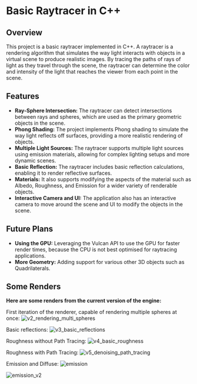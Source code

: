 # Basic Raytracer in C++

## Overview

This project is a basic raytracer implemented in C++. A raytracer is a rendering algorithm that simulates the way light interacts with objects in a virtual scene to produce realistic images. By tracing the paths of rays of light as they travel through the scene, the raytracer can determine the color and intensity of the light that reaches the viewer from each point in the scene.

## Features

- **Ray-Sphere Intersection:** The raytracer can detect intersections between rays and spheres, which are used as the primary geometric objects in the scene.
- **Phong Shading:** The project implements Phong shading to simulate the way light reflects off surfaces, providing a more realistic rendering of objects.
- **Multiple Light Sources:** The raytracer supports multiple light sources using emission materials, allowing for complex lighting setups and more dynamic scenes.
- **Basic Reflection:** The raytracer includes basic reflection calculations, enabling it to render reflective surfaces.
- **Materials:** It also supports modifying the aspects of the material such as Albedo, Roughness, and Emission for a wider variety of renderable objects.
- **Interactive Camera and UI:** The application also has an interactive camera to move around the scene and UI to modify the objects in the scene.

## Future Plans

- **Using the GPU:** Leveraging the Vulcan API to use the GPU for faster render times, because the CPU is not best optimised for raytracing applications.
- **More Geometry:** Adding support for various other 3D objects such as Quadrilaterals.

## Some Renders

**Here are some renders from the current version of the engine:**

First iteration of the renderer, capable of rendering multiple spheres at once:
![v2_rendering_multi_spheres](https://github.com/NISH-Original/raytracing_test/assets/75113251/0ceddbc4-3303-43df-9001-8fa317d46e04)

Basic reflections:
![v3_basic_reflections](https://github.com/NISH-Original/raytracing_test/assets/75113251/f24043c6-caeb-4155-8e79-c5b984197a07)

Roughness without Path Tracing:
![v4_basic_roughness](https://github.com/NISH-Original/raytracing_test/assets/75113251/f3da70fe-6f18-46e2-96c0-afe76068bde1)

Roughness with Path Tracing:
![v5_denoising_path_tracing](https://github.com/NISH-Original/raytracing_test/assets/75113251/30eb9f76-b9c8-4925-9267-31c0bdc7819f)

Emission and Diffuse:
![emission](https://github.com/NISH-Original/raytracing_test/assets/75113251/4edb6fa1-3899-444f-ac81-9c20f86e22ce)

![emission_v2](https://github.com/NISH-Original/raytracing_test/assets/75113251/496693c7-893a-42e3-af40-8844bb7ddc4b)
